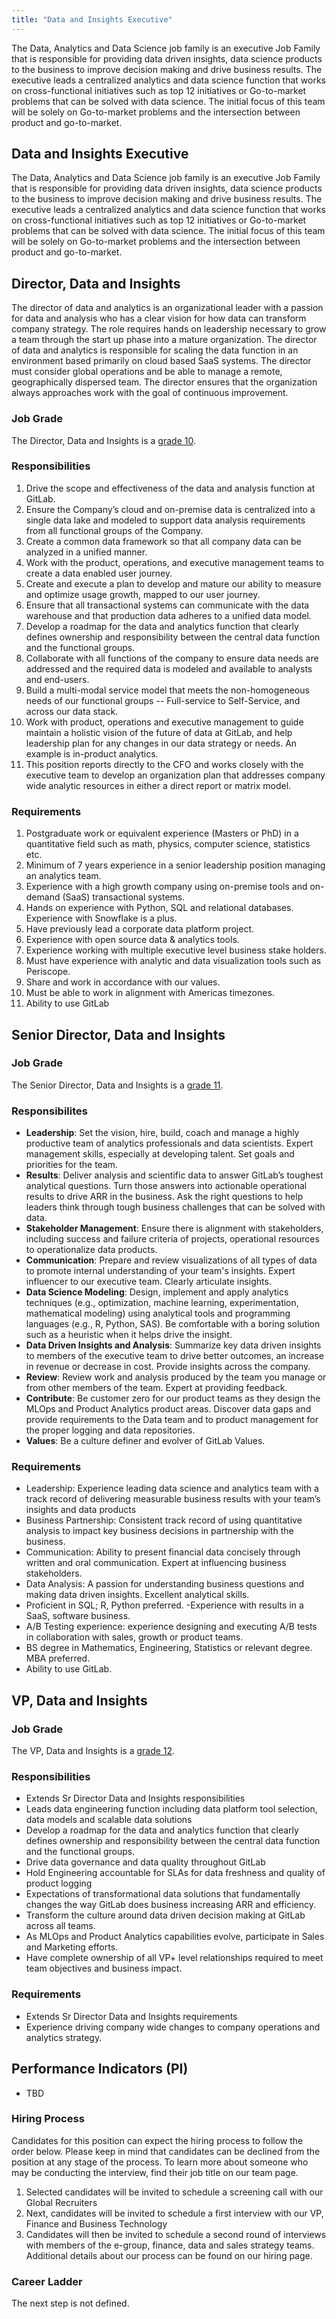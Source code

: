 ```yaml
---
title: "Data and Insights Executive"
---
```


The Data, Analytics and Data Science job family is an executive Job Family that is responsible for providing data driven insights, data science products to the business to improve decision making and drive business results. The executive leads a centralized analytics and data science function that works on cross-functional initiatives such as top 12 initiatives or Go-to-market problems that can be solved with data science. The initial focus of this team will be solely on Go-to-market problems and the intersection between product and go-to-market.



## Data and Insights Executive

The Data, Analytics and Data Science job family is an executive Job Family that is responsible for providing data driven insights, data science products to the business to improve decision making and drive business results. The executive leads a centralized analytics and data science function that works on cross-functional initiatives such as top 12 initiatives or Go-to-market problems that can be solved with data science. The initial focus of this team will be solely on Go-to-market problems and the intersection between product and go-to-market.


## Director, Data and Insights

The director of data and analytics is an organizational leader with a passion for data and analysis who has a clear vision for how data can transform company strategy. The role requires hands on leadership necessary to grow a team through the start up phase into a mature organization. The director of data and analytics is responsible for scaling the data function in an environment based primarily on cloud based SaaS systems.  The director must consider global operations and be able to manage a remote, geographically dispersed team. The director ensures that the organization always approaches work with the goal of continuous improvement.

### Job Grade

The Director, Data and Insights is a [grade 10](https://about.gitlab.com/handbook/total-rewards/compensation/compensation-calculator/#gitlab-job-grades).

### Responsibilities

1. Drive the scope and effectiveness of the data and analysis function at GitLab.
1. Ensure the Company’s cloud and on-premise data is centralized into a single data lake and modeled to support data analysis requirements from all functional groups of the Company.
1. Create a common data framework so that all company data can be analyzed in a unified manner.
1. Work with the product, operations, and executive management teams to create a data enabled user journey.
1. Create and execute a plan to develop and mature our ability to measure and optimize usage growth, mapped to our user journey.
1. Ensure that all transactional systems can communicate with the data warehouse and that production data adheres to a unified data model.
1. Develop a roadmap for the data and analytics function that clearly defines ownership and responsibility between the central data function and the functional groups.
1. Collaborate with all functions of the company to ensure data needs are addressed and the required data is modeled and available to analysts and end-users.
1. Build a multi-modal service model that meets the non-homogeneous needs of our functional groups -- Full-service to Self-Service, and across our data stack.
1. Work with product, operations and executive management to guide maintain a holistic vision of the future of data at GitLab, and help leadership plan for any changes in our data strategy or needs. An example is in-product analytics.
1. This position reports directly to the CFO and works closely with the executive team to develop an organization plan that addresses company wide analytic resources in either a direct report or matrix model.

### Requirements

1. Postgraduate work or equivalent experience (Masters or PhD) in a quantitative field such as math, physics, computer science, statistics etc.
1. Minimum of 7 years experience in a senior leadership position managing an analytics team.
1. Experience with a high growth company using on-premise tools and on-demand (SaaS) transactional systems.
1. Hands on experience with Python, SQL and relational databases. Experience with Snowflake is a plus.
1. Have previously lead a corporate data platform project.
1. Experience with open source data & analytics tools.
1. Experience working with multiple executive level business stake holders.
1. Must have experience with analytic and data visualization tools such as Periscope.
1. Share and work in accordance with our values.
1. Must be able to work in alignment with Americas timezones.
1. Ability to use GitLab

## Senior Director, Data and Insights

### Job Grade

The Senior Director, Data and Insights is a [grade 11](https://about.gitlab.com/handbook/total-rewards/compensation/compensation-calculator/#gitlab-job-grades).

### Responsibilites

- **Leadership**: Set the vision, hire, build, coach and manage a highly productive team of analytics professionals and data scientists. Expert management skills, especially at developing talent. Set goals and priorities for the team.
- **Results**: Deliver analysis and scientific data to answer GitLab’s toughest analytical questions. Turn those answers into actionable operational results to drive ARR in the business. Ask the right questions to help leaders think through tough business challenges that can be solved with data.
- **Stakeholder Management**: Ensure there is alignment with stakeholders, including success and failure criteria of projects, operational resources to operationalize data products.
- **Communication**: Prepare and review visualizations of all types of data to promote internal understanding of your team's insights. Expert influencer to our executive team. Clearly articulate insights.
- **Data Science Modeling**: Design, implement and apply analytics techniques (e.g., optimization, machine learning, experimentation, mathematical modeling) using analytical tools and programming languages (e.g., R, Python, SAS). Be comfortable with a boring solution such as a heuristic when it helps drive the insight.
- **Data Driven Insights and Analysis**: Summarize key data driven insights to members of the executive team to drive better outcomes, an increase in revenue or decrease in cost. Provide insights across the company.
- **Review**: Review work and analysis produced by the team you manage or from other members of the team. Expert at providing feedback.
- **Contribute**: Be customer zero for our product teams as they design the MLOps and Product Analytics product areas. Discover data gaps and provide requirements to the Data team and to product management for the proper logging and data repositories.
- **Values**: Be a culture definer and evolver of GitLab Values.


### Requirements

- Leadership: Experience leading data science and analytics team with a track record of delivering measurable business results with your team’s insights and data products
- Business Partnership: Consistent track record of using quantitative analysis to impact key business decisions in partnership with the business.
- Communication: Ability to present financial data concisely through written and oral communication. Expert at influencing business stakeholders.
- Data Analysis: A passion for understanding business questions and making data driven insights. Excellent analytical skills.
- Proficient in SQL; R, Python preferred.
-Experience with results in a SaaS, software business.
- A/B Testing experience: experience designing and executing A/B tests in collaboration with sales, growth or product teams.
- BS degree in Mathematics, Engineering, Statistics or relevant degree. MBA preferred.
- Ability to use GitLab.

## VP, Data and Insights

### Job Grade

The VP, Data and Insights is a [grade 12](https://about.gitlab.com/handbook/total-rewards/compensation/compensation-calculator/#gitlab-job-grades).

### Responsibilities

- Extends Sr Director Data and Insights responsibilities
- Leads data engineering function including data platform tool selection, data models and scalable data solutions
- Develop a roadmap for the data and analytics function that clearly defines ownership and responsibility between the central data function and the functional groups.
- Drive data governance and data quality throughout GitLab
- Hold Engineering accountable for SLAs for data freshness and quality of product logging
- Expectations of transformational data solutions that fundamentally changes the way GitLab does business increasing ARR and efficiency.
- Transform the culture around data driven decision making at GitLab across all teams.
- As MLOps and Product Analytics capabilities evolve, participate in Sales and Marketing efforts.
- Have complete ownership of all VP+ level relationships required to meet team objectives and business impact.

### Requirements

- Extends Sr Director Data and Insights requirements
- Experience driving company wide changes to company operations and analytics strategy.


## Performance Indicators (PI)

- TBD

### Hiring Process

Candidates for this position can expect the hiring process to follow the order below. Please keep in mind that candidates can be declined from the position at any stage of the process. To learn more about someone who may be conducting the interview, find their job title on our team page.
1. Selected candidates will be invited to schedule a screening call with our Global Recruiters
1. Next, candidates will be invited to schedule a first interview with our VP, Finance and Business Technology
1. Candidates will then be invited to schedule a second round of interviews with members of the e-group, finance, data and sales strategy teams.
Additional details about our process can be found on our hiring page.

### Career Ladder

The next step is not defined.

